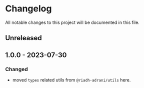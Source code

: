 # Changelog

All notable changes to this project will be documented in this file.

## Unreleased

## 1.0.0 - 2023-07-30
### Changed
- moved `types` related utils from `@riadh-adrani/utils` here.
